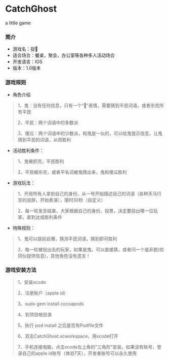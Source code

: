 # CatchGhost
a little game

### 简介
- 游戏名：捉👻
- 适合场合：餐桌，聚会，办公室等各种多人活动场合
- 开发语言：IOS
- 版本：1.0版本 

### 游戏规则
- 角色介绍 
>  1、鬼：没有任何信息，只有一个“👻”表情，需要猜到平民词语，或者杀完所有平民
>
>  2、平民：两个词语中的多数派
>
>  3、傻瓜：两个词语中的少数派，和鬼是一伙的，可以给鬼提示信息，让鬼猜到平民的词语，从而胜利

- 活动胜利条件：
>  1、鬼被抓完，平民胜利
>  
>  2、平民被杀完，或者平名词被鬼猜出来，鬼和傻瓜胜利

- 游戏玩法：
>  1、开局所有人拿到自己的身份，从一号开始描述自己的词语（各种天马行空的说辞，开始表演），限时30秒（自定义）
>  
>  2、每一轮发言结束，大家根据自己的身份，投票，决定要投出哪一位玩家，直到达成胜利条件

- 特殊规则：
>  1、鬼可以提前自爆，猜测平民词语，猜到即可胜利
>  
>  2、每一轮被投出去的玩家，如果是鬼，可以直接猜，或者问一个是非题(给同伙提供信息)，其他角色没有遗言！

### 游戏安装方法
> 1、安装xcode
> 
> 2、注册账户（apple id）
> 
> 3、sudo gem install cocoapods
> 
> 4、到项目根目录 
> 
> 5、执行 pod install 之后是否有Podfile文件
> 
> 6、双击CatchGhost.xcworkspace，用xcode打开
>
> 7、手机连接电脑，点击xcode左上角的"三角形"安装，如果没有账号，登录自己的apple id账号（体验7天），开发者账号可以永久使用
